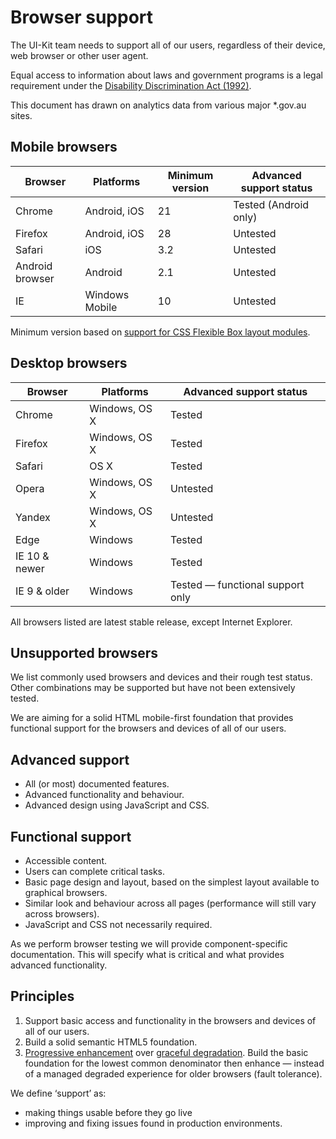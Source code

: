 # Browser support

The UI-Kit team needs to support all of our users, regardless of their device, web browser or other user agent.

Equal access to information about laws and government programs is a legal requirement under the <a href="https://www.legislation.gov.au/Latest/C2016C00763" rel="external">Disability Discrimination Act (1992)</a>.

This document has drawn on analytics data from various major \*.gov.au sites.

## Mobile browsers

| Browser        | Platforms      | Minimum version | Advanced support status              |
|----------------|----------------|-----------------|-----------------------|
| Chrome         | Android, iOS   | 21              | Tested (Android only) |
| Firefox        | Android, iOS   | 28              | Untested              |
| Safari         | iOS            | 3.2             | Untested              |
| Android browser| Android        | 2.1             | Untested              |
| IE             | Windows Mobile | 10              | Untested              |

Minimum version based on [support for CSS Flexible Box layout modules](http://caniuse.com/#feat=flexbox).

## Desktop browsers

| Browser           | Platforms     | Advanced support status |
|-------------------|---------------|-------------|
| Chrome            | Windows, OS X | Tested      |
| Firefox           | Windows, OS X | Tested      |
| Safari            | OS X          | Tested      |
| Opera             | Windows, OS X | Untested    |
| Yandex            | Windows, OS X | Untested    |
| Edge              | Windows       | Tested      |
| IE 10 & newer     | Windows       | Tested      |
| IE 9 & older      | Windows       | Tested &mdash; functional support only  |

All browsers listed are latest stable release, except Internet Explorer.

## Unsupported browsers

We list commonly used browsers and devices and their rough test status. Other combinations may be supported but have not been extensively tested.

We are aiming for a solid HTML mobile-first foundation that provides functional support for the browsers and devices of all of our users.

## Advanced support

* All (or most) documented features.
* Advanced functionality and behaviour.
* Advanced design using JavaScript and CSS.

## Functional support

* Accessible content.
* Users can complete critical tasks.
* Basic page design and layout, based on the simplest layout available to graphical browsers.
* Similar look and behaviour across all pages (performance will still vary across browsers).
* JavaScript and CSS not necessarily required.

As we perform browser testing we will provide component-specific documentation. This will specify what is critical and what provides advanced functionality.

## Principles

1. Support basic access and functionality in the browsers and devices of all of our users.
2. Build a solid semantic HTML5 foundation.
3. <a href="https://en.wikipedia.org/wiki/Progressive_enhancement" rel="external">Progressive enhancement</a> over <a href="https://en.wikipedia.org/wiki/Fault_tolerance" rel="external">graceful degradation</a>. Build the basic foundation for the lowest common denominator then enhance &mdash; instead of a managed degraded experience for older browsers (fault tolerance).

We define ‘support’ as:

- making things usable before they go live
- improving and fixing issues found in production environments.
